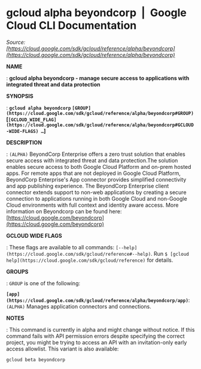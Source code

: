 # gcloud alpha beyondcorp  |  Google Cloud CLI Documentation

*Source: [https://cloud.google.com/sdk/gcloud/reference/alpha/beyondcorp](https://cloud.google.com/sdk/gcloud/reference/alpha/beyondcorp)*

**NAME**

: **gcloud alpha beyondcorp - manage secure access to applications with integrated threat and data protection**

**SYNOPSIS**

: **`gcloud alpha beyondcorp` `[GROUP](https://cloud.google.com/sdk/gcloud/reference/alpha/beyondcorp#GROUP)` [`[GCLOUD_WIDE_FLAG](https://cloud.google.com/sdk/gcloud/reference/alpha/beyondcorp#GCLOUD-WIDE-FLAGS) …`]**

**DESCRIPTION**

: `(ALPHA)` BeyondCorp Enterprise offers a zero trust solution that
enables secure access with integrated threat and data protection.The solution
enables secure access to both Google Cloud Platform and on-prem hosted apps. For
remote apps that are not deployed in Google Cloud Platform, BeyondCorp
Enterprise's App connector provides simplified connectivity and app publishing
experience. The BeyondCorp Enterprise client connector extends support to
non-web applications by creating a secure connection to applications running in
both Google Cloud and non-Google Cloud environments with full context and
identity aware access.
More information on Beyondcorp can be found here: [https://cloud.google.com/beyondcorp](https://cloud.google.com/beyondcorp)

**GCLOUD WIDE FLAGS**

: These flags are available to all commands: `[--help](https://cloud.google.com/sdk/gcloud/reference#--help)`.
Run `$ [gcloud help](https://cloud.google.com/sdk/gcloud/reference)` for details.

**GROUPS**

: ``GROUP`` is one of the following:

**`[app](https://cloud.google.com/sdk/gcloud/reference/alpha/beyondcorp/app)`**:
`(ALPHA)` Manages application connectors and connections.

**NOTES**

: This command is currently in alpha and might change without notice. If this
command fails with API permission errors despite specifying the correct project,
you might be trying to access an API with an invitation-only early access
allowlist. This variant is also available:

```
gcloud beta beyondcorp
```